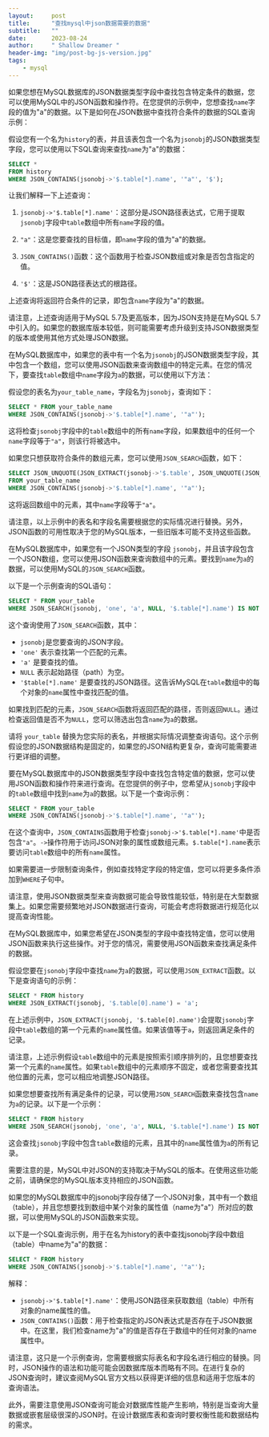 ```yaml
---
layout:     post
title:      "查找mysql中json数据需要的数据"
subtitle:   ""
date:       2023-08-24
author:     " Shallow Dreamer "
header-img: "img/post-bg-js-version.jpg"
tags:
    - mysql
---
```


如果您想在MySQL数据库的JSON数据类型字段中查找包含特定条件的数据，您可以使用MySQL中的JSON函数和操作符。在您提供的示例中，您想查找`name`字段的值为"a"的数据。以下是如何在JSON数据中查找符合条件的数据的SQL查询示例：

假设您有一个名为`history`的表，并且该表包含一个名为`jsonobj`的JSON数据类型字段，您可以使用以下SQL查询来查找`name`为"a"的数据：

```sql
SELECT *
FROM history
WHERE JSON_CONTAINS(jsonobj->'$.table[*].name', '"a"', '$');
```

让我们解释一下上述查询：

1. `jsonobj->'$.table[*].name'`：这部分是JSON路径表达式，它用于提取`jsonobj`字段中`table`数组中所有`name`字段的值。

2. `"a"`：这是您要查找的目标值，即`name`字段的值为"a"的数据。

3. `JSON_CONTAINS()`函数：这个函数用于检查JSON数组或对象是否包含指定的值。

4. `'$'`：这是JSON路径表达式的根路径。

上述查询将返回符合条件的记录，即包含`name`字段为"a"的数据。

请注意，上述查询适用于MySQL 5.7及更高版本，因为JSON支持是在MySQL 5.7中引入的。如果您的数据库版本较低，则可能需要考虑升级到支持JSON数据类型的版本或使用其他方式处理JSON数据。

在MySQL数据库中，如果您的表中有一个名为`jsonobj`的JSON数据类型字段，其中包含一个数组，您可以使用JSON函数来查询数组中的特定元素。在您的情况下，要查找`table`数组中`name`字段为`a`的数据，可以使用以下方法：

假设您的表名为`your_table_name`，字段名为`jsonobj`，查询如下：

```sql
SELECT * FROM your_table_name
WHERE JSON_CONTAINS(jsonobj->'$.table[*].name', '"a"');
```

这将检查`jsonobj`字段中的`table`数组中的所有`name`字段，如果数组中的任何一个`name`字段等于`"a"`，则该行将被选中。

如果您只想获取符合条件的数组元素，您可以使用`JSON_SEARCH`函数，如下：

```sql
SELECT JSON_UNQUOTE(JSON_EXTRACT(jsonobj->'$.table', JSON_UNQUOTE(JSON_SEARCH(jsonobj->'$.table[*].name', 'one', 'a'))))
FROM your_table_name
WHERE JSON_CONTAINS(jsonobj->'$.table[*].name', '"a"');
```

这将返回数组中的元素，其中`name`字段等于`"a"`。

请注意，以上示例中的表名和字段名需要根据您的实际情况进行替换。另外，JSON函数的可用性取决于您的MySQL版本，一些旧版本可能不支持这些函数。

在MySQL数据库中，如果您有一个JSON类型的字段 `jsonobj`，并且该字段包含一个JSON数组，您可以使用JSON函数来查询数组中的元素。要找到`name`为`a`的数据，可以使用MySQL的`JSON_SEARCH`函数。

以下是一个示例查询的SQL语句：

```sql
SELECT * FROM your_table
WHERE JSON_SEARCH(jsonobj, 'one', 'a', NULL, '$.table[*].name') IS NOT NULL;
```

这个查询使用了`JSON_SEARCH`函数，其中：

- `jsonobj`是您要查询的JSON字段。
- `'one'` 表示查找第一个匹配的元素。
- `'a'` 是要查找的值。
- `NULL` 表示起始路径（path）为空。
- `'$table[*].name'` 是要查找的JSON路径。这告诉MySQL在`table`数组中的每个对象的`name`属性中查找匹配的值。

如果找到匹配的元素，`JSON_SEARCH`函数将返回匹配的路径，否则返回`NULL`。通过检查返回值是否不为`NULL`，您可以筛选出包含`name`为`a`的数据。

请将 `your_table` 替换为您实际的表名，并根据实际情况调整查询语句。这个示例假设您的JSON数据结构是固定的，如果您的JSON结构更复杂，查询可能需要进行更详细的调整。

要在MySQL数据库中的JSON数据类型字段中查找包含特定值的数据，您可以使用JSON函数和操作符来进行查询。在您提供的例子中，您希望从`jsonobj`字段中的`table`数组中找到`name`为`a`的数据。以下是一个查询示例：

```sql
SELECT * FROM your_table
WHERE JSON_CONTAINS(jsonobj->'$.table[*].name', '"a"');
```

在这个查询中，`JSON_CONTAINS`函数用于检查`jsonobj->'$.table[*].name'`中是否包含`"a"`。`->`操作符用于访问JSON对象的属性或数组元素。`$.table[*].name`表示要访问`table`数组中的所有`name`属性。

如果需要进一步限制查询条件，例如查找特定字段的特定值，您可以将更多条件添加到`WHERE`子句中。

请注意，使用JSON数据类型来查询数据可能会导致性能较低，特别是在大型数据集上。如果您需要频繁地对JSON数据进行查询，可能会考虑将数据进行规范化以提高查询性能。

在MySQL数据库中，如果您希望在JSON类型的字段中查找特定值，您可以使用JSON函数来执行这些操作。对于您的情况，需要使用JSON函数来查找满足条件的数据。

假设您要在`jsonobj`字段中查找`name`为`a`的数据，可以使用`JSON_EXTRACT`函数。以下是查询语句的示例：

```sql
SELECT * FROM history
WHERE JSON_EXTRACT(jsonobj, '$.table[0].name') = 'a';
```

在上述示例中，`JSON_EXTRACT(jsonobj, '$.table[0].name')`会提取`jsonobj`字段中`table`数组的第一个元素的`name`属性值。如果该值等于`a`，则返回满足条件的记录。

请注意，上述示例假设`table`数组中的元素是按照索引顺序排列的，且您想要查找第一个元素的`name`属性。如果`table`数组中的元素顺序不固定，或者您需要查找其他位置的元素，您可以相应地调整JSON路径。

如果您想要查找所有满足条件的记录，可以使用`JSON_SEARCH`函数来查找包含`name`为`a`的记录。以下是一个示例：

```sql
SELECT * FROM history
WHERE JSON_SEARCH(jsonobj, 'one', 'a', NULL, '$.table[*].name') IS NOT NULL;
```

这会查找`jsonobj`字段中包含`table`数组的元素，且其中的`name`属性值为`a`的所有记录。

需要注意的是，MySQL中对JSON的支持取决于MySQL的版本。在使用这些功能之前，请确保您的MySQL版本支持相应的JSON函数。

如果您的MySQL数据库中的jsonobj字段存储了一个JSON对象，其中有一个数组（table），并且您想要找到数组中某个对象的属性值（name为"a"）所对应的数据，可以使用MySQL的JSON函数来实现。

以下是一个SQL查询示例，用于在名为history的表中查找jsonobj字段中数组（table）中name为"a"的数据：

```sql
SELECT * FROM history
WHERE JSON_CONTAINS(jsonobj->'$.table[*].name', '"a"');
```

解释：
- `jsonobj->'$.table[*].name'`：使用JSON路径来获取数组（table）中所有对象的name属性的值。
- `JSON_CONTAINS()`函数：用于检查指定的JSON表达式是否存在于JSON数据中。在这里，我们检查name为"a"的值是否存在于数组中的任何对象的name属性中。

请注意，这只是一个示例查询，您需要根据实际表名和字段名进行相应的替换。同时，JSON操作的语法和功能可能会因数据库版本而略有不同。在进行复杂的JSON查询时，建议查阅MySQL官方文档以获得更详细的信息和适用于您版本的查询语法。

此外，需要注意使用JSON查询可能会对数据库性能产生影响，特别是当查询大量数据或嵌套层级很深的JSON时。在设计数据库表和查询时要权衡性能和数据结构的需求。
